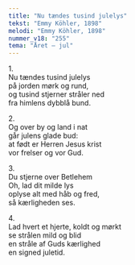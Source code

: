 ```yaml
---
title: "Nu tændes tusind julelys"
tekst: "Emmy Köhler, 1898"
melodi: "Emmy Köhler, 1898"
nummer_v18: "255"
tema: "Året – jul"
---
```


1\.\
Nu tændes tusind julelys\
på jorden mørk og rund,\
og tusind stjerner stråler ned\
fra himlens dybblå bund.

2\.\
Og over by og land i nat\
går julens glade bud:\
at født er Herren Jesus krist\
vor frelser og vor Gud.

3\.\
Du stjerne over Betlehem\
Oh, lad dit milde lys\
oplyse alt med håb og fred,\
så kærligheden ses.

4\.\
Lad hvert et hjerte, koldt og mørkt\
se strålen mild og blid\
en stråle af Guds kærlighed\
en signed juletid.